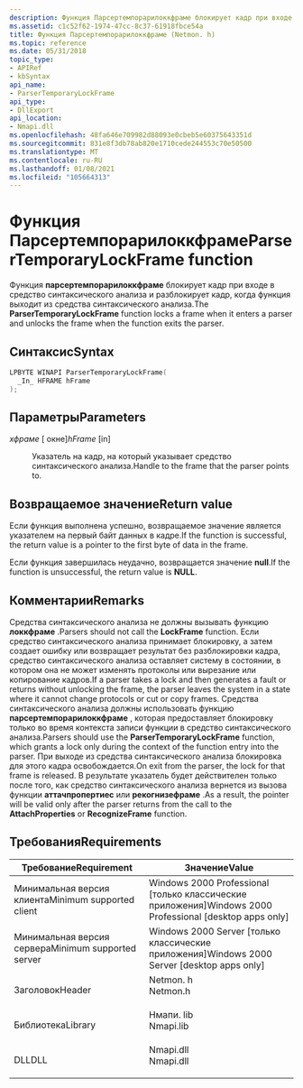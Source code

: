 ```yaml
---
description: Функция Парсертемпорарилоккфраме блокирует кадр при входе в средство синтаксического анализа и разблокирует кадр, когда функция выходит из средства синтаксического анализа.
ms.assetid: c1c52f62-1974-47cc-8c37-61918fbce54a
title: Функция Парсертемпорарилоккфраме (Netmon. h)
ms.topic: reference
ms.date: 05/31/2018
topic_type:
- APIRef
- kbSyntax
api_name:
- ParserTemporaryLockFrame
api_type:
- DllExport
api_location:
- Nmapi.dll
ms.openlocfilehash: 48fa646e709982d88093e0cbeb5e60375643351d
ms.sourcegitcommit: 831e8f3db78ab820e1710cede244553c70e50500
ms.translationtype: MT
ms.contentlocale: ru-RU
ms.lasthandoff: 01/08/2021
ms.locfileid: "105664313"
---
```

# <a name="parsertemporarylockframe-function"></a><span data-ttu-id="0f5a7-103">Функция Парсертемпорарилоккфраме</span><span class="sxs-lookup"><span data-stu-id="0f5a7-103">ParserTemporaryLockFrame function</span></span>

<span data-ttu-id="0f5a7-104">Функция **парсертемпорарилоккфраме** блокирует кадр при входе в средство синтаксического анализа и разблокирует кадр, когда функция выходит из средства синтаксического анализа.</span><span class="sxs-lookup"><span data-stu-id="0f5a7-104">The **ParserTemporaryLockFrame** function locks a frame when it enters a parser and unlocks the frame when the function exits the parser.</span></span>

## <a name="syntax"></a><span data-ttu-id="0f5a7-105">Синтаксис</span><span class="sxs-lookup"><span data-stu-id="0f5a7-105">Syntax</span></span>


```C++
LPBYTE WINAPI ParserTemporaryLockFrame(
  _In_ HFRAME hFrame
);
```



## <a name="parameters"></a><span data-ttu-id="0f5a7-106">Параметры</span><span class="sxs-lookup"><span data-stu-id="0f5a7-106">Parameters</span></span>

<dl> <dt>

<span data-ttu-id="0f5a7-107">*хфраме* \[ окне\]</span><span class="sxs-lookup"><span data-stu-id="0f5a7-107">*hFrame* \[in\]</span></span>
</dt> <dd>

<span data-ttu-id="0f5a7-108">Указатель на кадр, на который указывает средство синтаксического анализа.</span><span class="sxs-lookup"><span data-stu-id="0f5a7-108">Handle to the frame that the parser points to.</span></span>

</dd> </dl>

## <a name="return-value"></a><span data-ttu-id="0f5a7-109">Возвращаемое значение</span><span class="sxs-lookup"><span data-stu-id="0f5a7-109">Return value</span></span>

<span data-ttu-id="0f5a7-110">Если функция выполнена успешно, возвращаемое значение является указателем на первый байт данных в кадре.</span><span class="sxs-lookup"><span data-stu-id="0f5a7-110">If the function is successful, the return value is a pointer to the first byte of data in the frame.</span></span>

<span data-ttu-id="0f5a7-111">Если функция завершилась неудачно, возвращается значение **null**.</span><span class="sxs-lookup"><span data-stu-id="0f5a7-111">If the function is unsuccessful, the return value is **NULL**.</span></span>

## <a name="remarks"></a><span data-ttu-id="0f5a7-112">Комментарии</span><span class="sxs-lookup"><span data-stu-id="0f5a7-112">Remarks</span></span>

<span data-ttu-id="0f5a7-113">Средства синтаксического анализа не должны вызывать функцию **локкфраме** .</span><span class="sxs-lookup"><span data-stu-id="0f5a7-113">Parsers should not call the **LockFrame** function.</span></span> <span data-ttu-id="0f5a7-114">Если средство синтаксического анализа принимает блокировку, а затем создает ошибку или возвращает результат без разблокировки кадра, средство синтаксического анализа оставляет систему в состоянии, в котором она не может изменять протоколы или вырезание или копирование кадров.</span><span class="sxs-lookup"><span data-stu-id="0f5a7-114">If a parser takes a lock and then generates a fault or returns without unlocking the frame, the parser leaves the system in a state where it cannot change protocols or cut or copy frames.</span></span> <span data-ttu-id="0f5a7-115">Средства синтаксического анализа должны использовать функцию **парсертемпорарилоккфраме** , которая предоставляет блокировку только во время контекста записи функции в средство синтаксического анализа.</span><span class="sxs-lookup"><span data-stu-id="0f5a7-115">Parsers should use the **ParserTemporaryLockFrame** function, which grants a lock only during the context of the function entry into the parser.</span></span> <span data-ttu-id="0f5a7-116">При выходе из средства синтаксического анализа блокировка для этого кадра освобождается.</span><span class="sxs-lookup"><span data-stu-id="0f5a7-116">On exit from the parser, the lock for that frame is released.</span></span> <span data-ttu-id="0f5a7-117">В результате указатель будет действителен только после того, как средство синтаксического анализа вернется из вызова функции **аттачпропертиес** или **рекогнизефраме** .</span><span class="sxs-lookup"><span data-stu-id="0f5a7-117">As a result, the pointer will be valid only after the parser returns from the call to the **AttachProperties** or **RecognizeFrame** function.</span></span>

## <a name="requirements"></a><span data-ttu-id="0f5a7-118">Требования</span><span class="sxs-lookup"><span data-stu-id="0f5a7-118">Requirements</span></span>



| <span data-ttu-id="0f5a7-119">Требование</span><span class="sxs-lookup"><span data-stu-id="0f5a7-119">Requirement</span></span> | <span data-ttu-id="0f5a7-120">Значение</span><span class="sxs-lookup"><span data-stu-id="0f5a7-120">Value</span></span> |
|-------------------------------------|--------------------------------------------------------------------------------------|
| <span data-ttu-id="0f5a7-121">Минимальная версия клиента</span><span class="sxs-lookup"><span data-stu-id="0f5a7-121">Minimum supported client</span></span><br/> | <span data-ttu-id="0f5a7-122">Windows 2000 Professional \[только классические приложения\]</span><span class="sxs-lookup"><span data-stu-id="0f5a7-122">Windows 2000 Professional \[desktop apps only\]</span></span><br/>                           |
| <span data-ttu-id="0f5a7-123">Минимальная версия сервера</span><span class="sxs-lookup"><span data-stu-id="0f5a7-123">Minimum supported server</span></span><br/> | <span data-ttu-id="0f5a7-124">Windows 2000 Server \[только классические приложения\]</span><span class="sxs-lookup"><span data-stu-id="0f5a7-124">Windows 2000 Server \[desktop apps only\]</span></span><br/>                                 |
| <span data-ttu-id="0f5a7-125">Заголовок</span><span class="sxs-lookup"><span data-stu-id="0f5a7-125">Header</span></span><br/>                   | <dl> <span data-ttu-id="0f5a7-126"><dt>Netmon. h</dt></span><span class="sxs-lookup"><span data-stu-id="0f5a7-126"><dt>Netmon.h</dt></span></span> </dl>  |
| <span data-ttu-id="0f5a7-127">Библиотека</span><span class="sxs-lookup"><span data-stu-id="0f5a7-127">Library</span></span><br/>                  | <dl> <span data-ttu-id="0f5a7-128"><dt>Нмапи. lib</dt></span><span class="sxs-lookup"><span data-stu-id="0f5a7-128"><dt>Nmapi.lib</dt></span></span> </dl> |
| <span data-ttu-id="0f5a7-129">DLL</span><span class="sxs-lookup"><span data-stu-id="0f5a7-129">DLL</span></span><br/>                      | <dl> <span data-ttu-id="0f5a7-130"><dt>Nmapi.dll</dt></span><span class="sxs-lookup"><span data-stu-id="0f5a7-130"><dt>Nmapi.dll</dt></span></span> </dl> |



 

 




